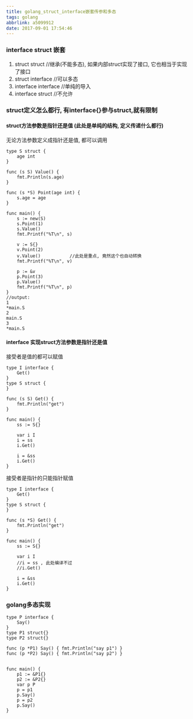 ```yaml
---
title: golang_struct_interface嵌套传参和多态
tags: golang
abbrlink: a5099912
date: 2017-09-01 17:54:46
---
```



### interface struct 嵌套

1. struct struct //继承(不能多态), 如果内部struct实现了接口, 它也相当于实现了接口
2. struct interface //可以多态
3. interface interface  //单纯的导入
4. interface struct  //不允许


<!-- more -->

### struct定义怎么都行, 有interface{}参与struct,就有限制

#### struct方法参数是指针还是值 (此处是单纯的结构, 定义传递什么都行)

无论方法参数定义成指针还是值, 都可以调用

```
type S struct {
	age int
}

func (s S) Value() {
	fmt.Println(s.age)
}

func (s *S) Point(age int) {
	s.age = age
}

func main() {
	s := new(S)
	s.Point(1)
	s.Value()
	fmt.Printf("%T\n", s)

	v := S{}
	v.Point(2)
	v.Value()			//此处是重点, 竟然这个也自动转换
	fmt.Printf("%T\n", v)

	p := &v
	p.Point(3)
	p.Value()
	fmt.Printf("%T\n", p)
}
//output:
1
*main.S
2
main.S
3
*main.S
```


#### interface 实现struct方法参数是指针还是值


接受者是值的都可以赋值

```
type I interface {
	Get()
}
type S struct {
}

func (s S) Get() {
	fmt.Println("get")
}

func main() {
	ss := S{}

	var i I
	i = ss
	i.Get()

	i = &ss
	i.Get()
}
```

接受者是指针的只能指针赋值

```
type I interface {
	Get()
}
type S struct {
}

func (s *S) Get() {
	fmt.Println("get")
}

func main() {
	ss := S{}

	var i I
	//i = ss , 此处编译不过
	//i.Get()

	i = &ss
	i.Get()
}
```


### golang多态实现

```
type P interface {
	Say()
}
type P1 struct{}
type P2 struct{}

func (p *P1) Say() { fmt.Println("say p1") }
func (p *P2) Say() { fmt.Println("say p2") }


func main() {
	p1 := &P1{}
	p2 := &P2{}
	var p P
	p = p1
	p.Say()
	p = p2
	p.Say()
}
```